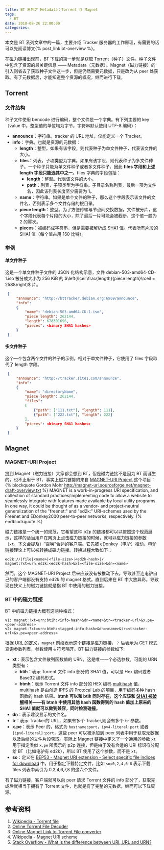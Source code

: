 ```yaml
---
title: BT 系列之 Metadata：Torrent 与 Magnet
tags:
  - BT
date: 2018-08-26 22:00:00
categories:
---
```


本文是 BT 系列文章中的一篇，主要介绍 Tracker 服务器的工作原理，有需要的话可以先阅读博文{% post_link bt-overview %}。

在磁力链接出现前，BT 下载的第一步就是获取 Torrent（种子）文件。种子文件中包含了资源的最关键信息 —— Metadata（元数据）。Magnet（磁力链接）的引入则省去了获取种子文件这一步，但是仍然需要元数据，只是改为从 peer 处获取。有了元数据后，才能知道整个资源的概况，继而进行下载。

## Torrent
### 文件结构
种子文件使用 bencode 进行编码，整个文件是一个字典。有下列主要的 key（value 中，整型值的单位均为字节，字符串默认使用 UTF-8 编码）：
 - **announce**：字符串。tracker 的 URL 地址，仅能定义一个 Tracker。
 - **info**：字典。也就是资源的元数据：
     - **length**：整型。如果有该字段，则代表种子为单文件种子，代表该文件的大小。
     - **files**：列表，子项类型为字典。如果有该字段，则代表种子为多文件种子。一个种子只能为单文件种子或者多文件种子，因此 **files 字段和上述 length 字段只能选其中之一**。files 字典的字段包括：
         - **length**：整型。代表该文件的大小。
         - **path**：列表，子项类型为字符串。子目录名称列表，最后一项为文件名，因此该列表长度至少需要为 1。
     - **name**：字符串。如果是单个文件的种子，那么这个字段表示该文件的文件名，否则表示多个文件存储的根目录。
     - **piece length**：整型。为了方便传输与节点间交换数据，文件被分片，这个字段代表每个片段的大小，除了最后一片可能会被截断，这个值一般为 2 的幂次。
     - **pieces**：被编码成字符串，但是需要被解析成 SHA1 值。代表所有片段的 SHA1 值（每个值占用 160 比特）。

### 举例
#### 单文件种子
这是一个单文件种子文件的 JSON 化结构示意，文件 debian-503-amd64-CD-1.iso 被分成大小为 256 KiB 的 $\left(\lceil\frac{length}{piece length}\rceil = 2588\right)$ 片。
``` json
 {
     "announce": "http://bttracker.debian.org:6969/announce",
     "info":
     {
         "name": "debian-503-amd64-CD-1.iso",
         "piece length": 262144,
         "length": 678301696,
         "pieces": <binary SHA1 hashes>
     }
 }
```

#### 多文件种子
这个一个包含两个文件的种子的示例。相对于单文件种子，它使用了 files 字段取代了 length 字段。
``` json
 {
     "announce": "http://tracker.site1.com/announce",
     "info":
     {
         "name": "directoryName",
         "piece length": 262144,
         "files":
         [
             {"path": ["111.txt"], "length": 111},
             {"path": ["222.txt"], "length": 222}
         ],
         "pieces": <binary SHA1 hashes>
     }
 }
```

## Magnet
### MAGNET-URI Project
提到 Magnet（磁力链接）大家都会想到 BT，但是磁力链接不是因为 BT 而诞生的，也不止用于 BT，事实上磁力链接的来自 [MAGNET-URI Project](http://magnet-uri.sourceforge.net/) 这个项目：
{% blockquote Gordon Mohr http://magnet-uri.sourceforge.net/magnet-draft-overview.txt %}
MAGNET is a work-in-progress URI specification, and collection of standard practices/implementing code to allow a website to seamlessly integrate with features made available by local utility programs. In one way, it could be thought of as a vendor- and project-neutral generalization of the "freenet:" and "ed2k:" URI-schemes used by the Freenet and EDonkey2000 peer-to-peer networks, respectively.
{% endblockquote %}

磁力链接是一个统一的规范，它希望这种 p2p 的链接都可以以按照这个规范展示，这样的话当用户在网页上点击磁力链接的时候，就可以磁力链接的参数（`xt`，下文会提及）“召唤”合适的客户端。它先被 eDonkey（电驴）推动，电驴链接理论上可以被转换成磁力链接。转换过程大致如下：
```
ed2k://|file|<name>|<file-size>|<ed2k-hash>|/
magnet:?xt=urn:ed2k:<ed2k-hash>&xl=<file-size>&dn=<name>
```
然而，这个 MAGNET-URI Project 后来应该没有被推动下去，导致甚至连电驴自己的客户端都没有支持 ed2k 的 magnet 格式。直到后来在 BT 中大放异彩，导致现在狭义上的磁力链接就是指 BT 中使用的磁力链接。

### BT 中的磁力链接
BT 中的磁力链接大概有这两种格式：
```
v1: magnet:?xt=urn:btih:<info-hash>&dn=<name>&tr=<tracker-url>&x.pe=<peer-address>
v2: magnet:?xt=urn:btmh:<tagged-info-hash>&dn=<name>&tr=<tracker-url>&x.pe=<peer-address>
```
根据 [URL 的定义](https://zh.wikipedia.org/wiki/统一资源定位符)，`magnet` 前缀表示这个链接是磁力链接，`？` 后表示为 GET 模式查询参数列表，参数使用 `&` 符号隔开。BT 磁力链接的参数如下:
 - **xt**：表示包含文件散列函数值的 URN，这是唯一一个必选参数，可能的 URN 类型有：
    - **btih**：表示 Torrent 文件 info 部分的 SHA1 值，可以是 Hex 编码或者 Base32 编码形式。
    - **btmh**：表示 Torrent 文件 info 部分的 HEX 编码 [multihash](https://github.com/multiformats/multihash) 值，multihash 是由创造 IPFS  的 Protocal Lab 的项目，用于编码多种 hash 函数的 hash 结果。**btmh 可以和 btih 同时存在，这个应该和 [SHA1 被破解](https://security.googleblog.com/2017/02/announcing-first-sha1-collision.html)相关——有 btmh 中使用其他 hash 函数得到的 hash 值加上原来的 SHA1 值就可以做到兼容，同时检测碰撞。**
 - **dn**：表示建议显示的文件名。
 - **tr**：表示 Tracker的 URL，如果有多个 Tracker,则会有多个 `tr` 参数。
 - **x.pe**：表示 Peer 的，格式为 `hostname:port`，`ipv4-literal:port` 或者 `[ipv6-literal]:port`，这些 peer 可以被添加到 peer 列表中用于获取元数据以及后续的文件片段获取。实际上 Magnet 链接中定义了一个通用的参数 `xt` 用于指定类似 `x.pe` 所表示的 p2p 连接，但是由于没有合适的 URI 标识符分配给 BT（比如电驴有 ed2k），所以 BT 使用了这个参数，而不是 `xt`。
 - **so**：定义在 [BEP53 - Magnet URI extension - Select specific file indices for download](http://www.bittorrent.org/beps/bep_0053.html) 中，用于指定下载特定文件，比如 `so=0,2,4,6-8` 表示下载 files 列表中索引为 0,2,4,6,7,8 的这六个文件。

有了磁力链接，客户端就可以向 peer 请求 Torrent 文件的 info 部分了，获取完成后就相当于拥有了 Torrent 文件，也就是有了完整的元数据，继而可以下载资源。


## 参考资料
1. [Wikipedia - Torrent file](https://en.wikipedia.org/wiki/Torrent_file#Draft_extensions)
2. [Online Torrent File Decoder](http://marquisdegeek.com/code_bencode.php)
3. [Online Magnet Link to Torrent File converter](http://magnet2torrent.me/)
4. [Wikipedia - Magnet URI scheme](https://en.wikipedia.org/wiki/Magnet_URI_scheme)
5. [Stack Overflow - What is the difference between URI, URL and URN?](https://stackoverflow.com/questions/4913343/what-is-the-difference-between-uri-url-and-urn)
